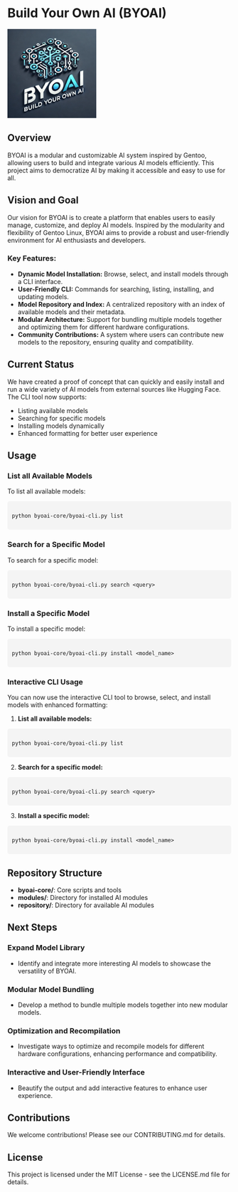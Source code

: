 # Build Your Own AI (BYOAI)

<img src="./assets/logo.png" alt="BYOAI Logo" width="200" />

## Overview

BYOAI is a modular and customizable AI system inspired by Gentoo, allowing users to build and integrate various AI models efficiently. This project aims to democratize AI by making it accessible and easy to use for all.

## Vision and Goal

Our vision for BYOAI is to create a platform that enables users to easily manage, customize, and deploy AI models. Inspired by the modularity and flexibility of Gentoo Linux, BYOAI aims to provide a robust and user-friendly environment for AI enthusiasts and developers.

### Key Features:

- **Dynamic Model Installation:** Browse, select, and install models through a CLI interface.
- **User-Friendly CLI:** Commands for searching, listing, installing, and updating models.
- **Model Repository and Index:** A centralized repository with an index of available models and their metadata.
- **Modular Architecture:** Support for bundling multiple models together and optimizing them for different hardware configurations.
- **Community Contributions:** A system where users can contribute new models to the repository, ensuring quality and compatibility.

## Current Status

We have created a proof of concept that can quickly and easily install and run a wide variety of AI models from external sources like Hugging Face. The CLI tool now supports:

- Listing available models
- Searching for specific models
- Installing models dynamically
- Enhanced formatting for better user experience

## Usage

### List all Available Models

To list all available models:

<div style="background-color: #f4f4f4; padding: 10px; border-radius: 5px;">
<pre><code>python byoai-core/byoai-cli.py list</code></pre>
</div>

### Search for a Specific Model

To search for a specific model:

<div style="background-color: #f4f4f4; padding: 10px; border-radius: 5px;">
<pre><code>python byoai-core/byoai-cli.py search &lt;query&gt;</code></pre>
</div>

### Install a Specific Model

To install a specific model:

<div style="background-color: #f4f4f4; padding: 10px; border-radius: 5px;">
<pre><code>python byoai-core/byoai-cli.py install &lt;model_name&gt;</code></pre>
</div>

### Interactive CLI Usage

You can now use the interactive CLI tool to browse, select, and install models with enhanced formatting:

1. **List all available models:** 
<div style="background-color: #f4f4f4; padding: 10px; border-radius: 5px;">
<pre><code>python byoai-core/byoai-cli.py list</code></pre>
</div>

2. **Search for a specific model:** 
<div style="background-color: #f4f4f4; padding: 10px; border-radius: 5px;">
<pre><code>python byoai-core/byoai-cli.py search &lt;query&gt;</code></pre>
</div>

3. **Install a specific model:** 
<div style="background-color: #f4f4f4; padding: 10px; border-radius: 5px;">
<pre><code>python byoai-core/byoai-cli.py install &lt;model_name&gt;</code></pre>
</div>

## Repository Structure

- **byoai-core/**: Core scripts and tools
- **modules/**: Directory for installed AI modules
- **repository/**: Directory for available AI modules

## Next Steps

### Expand Model Library
- Identify and integrate more interesting AI models to showcase the versatility of BYOAI.

### Modular Model Bundling
- Develop a method to bundle multiple models together into new modular models.

### Optimization and Recompilation
- Investigate ways to optimize and recompile models for different hardware configurations, enhancing performance and compatibility.

### Interactive and User-Friendly Interface
- Beautify the output and add interactive features to enhance user experience.

## Contributions

We welcome contributions! Please see our CONTRIBUTING.md for details.

## License

This project is licensed under the MIT License - see the LICENSE.md file for details.
